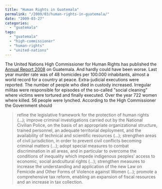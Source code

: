 ```yaml
---
title: "Human Rights in Guatemala"
permalink: "/2009/03/human-rights-in-guatemala/"
date: "2009-03-27"
categories: 
  - "guatemala"
tags: 
  - "guatemala"
  - "high-commissioner"
  - "human-rights"
  - "united-nations"
---
```


The United Nations High Commissioner for Human Rights has published the [Annual Report 2008](http://www2.ohchr.org/english/bodies/hrcouncil/docs/10session/A.HRC.10.31.Add.1.pdf) on Guatemala. And hardly could have been worse. Last year murder rate was of 48 homicides per 100.000 inhabitants, almost a world record for a country at peace. Extra-judicial executions were reported. The number of people who died in custody increased. Irregular militas were responsible for episodes of the so-called "social cleaning" where victims were tortured and finally executed. Over the year 722 women where killed. 56 people were lynched. According to the High Commissioner the Government should

> refine the legislative framework for the protection of human rights (...); improve criminal investigations carried out by the National Civilian Police, on the basis of an appropriate organizational structure, trained personnel, an adequate territorial deployment, and the availability of technical and scientific resources (...); strengthen areas of civil jurisdiction, in order to prevent civil conflicts becoming criminal matters (...); adopt special measures to combat discrimination in all areas, and in particular to overcome the conditions of inequality which impede indigenous peoples’ access to economic, social andcultural rights (...); strengthen measures to increase the understanding and application of the new Law on Femicide and Other Forms of Violence against Women (...); promote a comprehensive tax reform, enabling an expansion of fiscal resources and an increase in tax collection.
